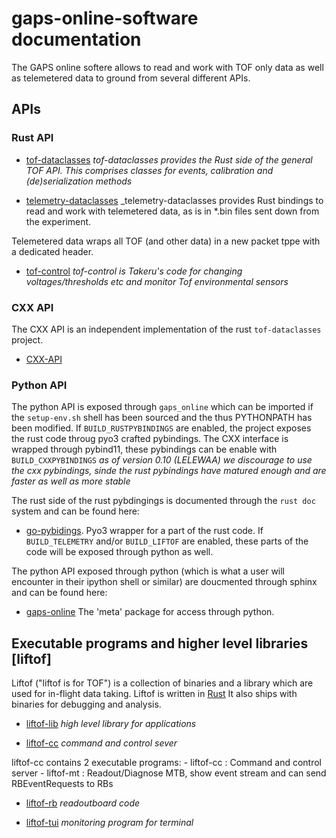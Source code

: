 # gaps-online-software documentation

The GAPS online softere allows to read and work with TOF only data
as well as telemetered data to ground from several different APIs.

## APIs

### Rust API

* [tof-dataclasses](tof_dataclasses/index.html)
_tof-dataclasses provides the Rust side of the general TOF API. This comprises
classes for events, calibration and (de)serialization methods_

* [telemetry-dataclasses](telemetry_dataclasses/index.html)
_telemetry-dataclasses provides Rust bindings to read and work with
telemetered data, as is in *.bin files sent down from the experiment.

Telemetered data wraps all TOF (and other data) in a new packet tppe
with a dedicated header. 

* [tof-control](tof_control/index.html)
_tof-control is Takeru's code for changing voltages/thresholds etc and monitor
Tof environmental sensors_

### CXX API

The CXX API is an independent implementation of the rust `tof-dataclasses` project.

* [CXX-API](index.html)

### Python API

The python API is exposed through `gaps_online` which can be imported
if the `setup-env.sh` shell has been sourced and the thus PYTHONPATH
has been modified.
If `BUILD_RUSTPYBINDINGS` are enabled, the project exposes the rust 
code throug pyo3 crafted pybindings. The CXX interface is wrapped 
through pybind11, these pybindings can be enable with `BUILD_CXXPYBINDINGS`
_as of version 0.10 (LELEWAA) we discourage to use the cxx pybindings, sinde the 
rust pybindings have matured enough and are faster as well as more stable_

The rust side of the rust pybdingings is documented through the `rust doc` system and can be found here:

* [go-pybidings](go_pybindings/index.html). Pyo3 wrapper for a part of the rust code. If `BUILD_TELEMETRY` and/or `BUILD_LIFTOF` are enabled, these parts of the code will be exposed through python as well.

The python API exposed through python (which is what a user will encounter in their ipython shell or similar)
are doucmented through sphinx and can be found here:

* [gaps-online](gaps_online/index.html) The 'meta' package for access through python. 

## Executable programs and higher level libraries [liftof]

Liftof ("liftof is for TOF") is a collection of binaries and
a library which are used for in-flight data taking.
Liftof is written in [Rust](https://www.rust-lang.org/)
It also ships with binaries for debugging and analysis.

* [liftof-lib](liftof_lib/index.html)
_high level library for applications_

* [liftof-cc](liftof_cc/index.html)
_command and control sever_

liftof-cc contains 2 executable programs:
    - liftof-cc : Command and control server
    - liftof-mt : Readout/Diagnose MTB, show event stream and
                  can send RBEventRequests to RBs

* [liftof-rb](liftof_rb/index.html)
_readoutboard code_

* [liftof-tui](liftof_tui/index.html)
_monitoring program for terminal_

